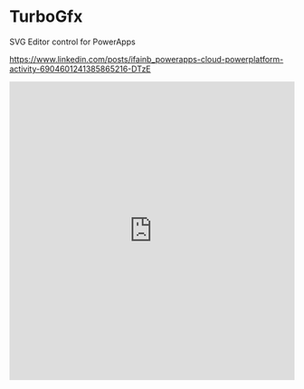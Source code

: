 # TurboGfx
SVG Editor control for PowerApps

https://www.linkedin.com/posts/ifainb_powerapps-cloud-powerplatform-activity-6904601241385865216-DTzE

<iframe src="https://www.linkedin.com/embed/feed/update/urn:li:ugcPost:6904600952092123136" height="528" width="504" frameborder="0" allowfullscreen="" title="Embedded post"></iframe>
